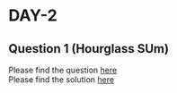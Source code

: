 # DAY-2

## Question 1 (Hourglass SUm)

Please find the question [here](./Question-1/Day-2-Q1.pdf) <br>
Please find the solution [here](./Question-1/Day-2-Q1.py)